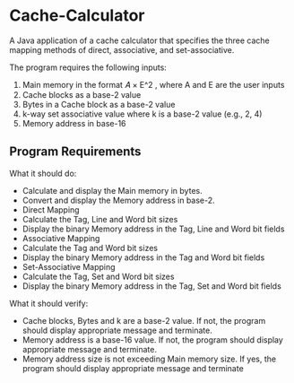 # Cache-Calculator
A Java application of a cache calculator that specifies the three cache mapping methods of direct, associative, and set-associative.

The program requires the following inputs:
1) Main memory in the format 𝐴 × E^2 , where A and E are the user inputs
2) Cache blocks as a base-2 value
3) Bytes in a Cache block as a base-2 value
4) k-way set associative value where k is a base-2 value (e.g., 2, 4)
5) Memory address in base-16

## Program Requirements

What it should do:
* Calculate and display the Main memory in bytes.
* Convert and display the Memory address in base-2.
* Direct Mapping
* Calculate the Tag, Line and Word bit sizes
* Display the binary Memory address in the Tag, Line and Word bit fields
* Associative Mapping
* Calculate the Tag and Word bit sizes
* Display the binary Memory address in the Tag and Word bit fields
* Set-Associative Mapping
* Calculate the Tag, Set and Word bit sizes
* Display the binary Memory address in the Tag, Set and Word bit fields

What it should verify:

* Cache blocks, Bytes and k are a base-2 value. If not, the program should display appropriate message and terminate.
* Memory address is a base-16 value. If not, the program should display appropriate message and terminate.
* Memory address size is not exceeding Main memory size. If yes, the program should display appropriate message and terminate
